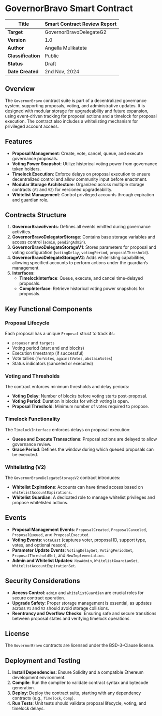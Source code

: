 # GovernorBravo Smart Contract
| Title            | Smart Contract Review Report   |
|------------------|-------------------------------|
| **Target**       | GovernorBravoDelegateG2       |
| **Version**      | 1.0                           |
| **Author**       | Angella Mulikatete            |
| **Classification** | Public                      |
| **Status**       | Draft                         |
| **Date Created** | 2nd Nov, 2024          |


## Overview
The `GovernorBravo` contract suite is part of a decentralized governance system, supporting proposals, voting, and administrative updates. It is designed with modular storage for upgradeability and future expansion, using event-driven tracking for proposal actions and a timelock for proposal execution. The contract also includes a whitelisting mechanism for privileged account access.

## Features
- **Proposal Management**: Create, vote, cancel, queue, and execute governance proposals.
- **Voting Power Snapshot**: Utilize historical voting power from governance token holders.
- **Timelock Execution**: Enforce delays on proposal execution to ensure decentralized control and allow community input before enactment.
- **Modular Storage Architecture**: Organized across multiple storage contracts (`V1` and `V2`) for versioned upgradeability.
- **Whitelist Management**: Control privileged accounts through expiration and guardian role.

## Contracts Structure

1. **GovernorBravoEvents**: Defines all events emitted during governance activities.
2. **GovernorBravoDelegatorStorage**: Contains base storage variables and access control (`admin`, `pendingAdmin`).
3. **GovernorBravoDelegateStorageV1**: Stores parameters for proposal and voting configuration (`votingDelay`, `votingPeriod`, `proposalThreshold`).
4. **GovernorBravoDelegateStorageV2**: Adds whitelisting capabilities, allowing specified accounts to perform actions under the guardian’s management.
5. **Interfaces**:
   - **TimelockInterface**: Queue, execute, and cancel time-delayed proposals.
   - **CompInterface**: Retrieve historical voting power snapshots for proposals.

## Key Functional Components

### Proposal Lifecycle
Each proposal has a unique `Proposal` struct to track its:
- `proposer` and `targets`
- Voting period (start and end blocks)
- Execution timestamp (if successful)
- Vote tallies (`forVotes`, `againstVotes`, `abstainVotes`)
- Status indicators (canceled or executed)

### Voting and Thresholds
The contract enforces minimum thresholds and delay periods:
- **Voting Delay**: Number of blocks before voting starts post-proposal.
- **Voting Period**: Duration in blocks for which voting is open.
- **Proposal Threshold**: Minimum number of votes required to propose.

### Timelock Functionality
The `TimelockInterface` enforces delays on proposal execution:
- **Queue and Execute Transactions**: Proposal actions are delayed to allow governance review.
- **Grace Period**: Defines the window during which queued proposals can be executed.

### Whitelisting (V2)
The `GovernorBravoDelegateStorageV2` contract introduces:
- **Whitelist Expirations**: Accounts can have timed access based on `whitelistAccountExpirations`.
- **Whitelist Guardian**: A dedicated role to manage whitelist privileges and propose whitelisted actions.

## Events
- **Proposal Management Events**: `ProposalCreated`, `ProposalCanceled`, `ProposalQueued`, and `ProposalExecuted`.
- **Voting Events**: `VoteCast` (captures voter, proposal ID, support type, votes, and optional reason).
- **Parameter Update Events**: `VotingDelaySet`, `VotingPeriodSet`, `ProposalThresholdSet`, and `NewImplementation`.
- **Admin and Whitelist Updates**: `NewAdmin`, `WhitelistGuardianSet`, `WhitelistAccountExpirationSet`.

## Security Considerations
- **Access Control**: `admin` and `whitelistGuardian` are crucial roles for secure contract operation.
- **Upgrade Safety**: Proper storage management is essential, as updates across `V1` and `V2` should avoid storage collisions.
- **Reentrancy and Overflow Checks**: Ensuring safe and secure transitions between proposal states and verifying timelock operations.

## License
The `GovernorBravo` contracts are licensed under the BSD-3-Clause license.

## Deployment and Testing
1. **Install Dependencies**: Ensure Solidity and a compatible Ethereum development environment.
2. **Compile**: Run the compiler to validate contract syntax and bytecode generation.
3. **Deploy**: Deploy the contract suite, starting with any dependency contracts (e.g., `Timelock`, `Comp`).
4. **Run Tests**: Unit tests should validate proposal lifecycle, voting, and timelock delays.

